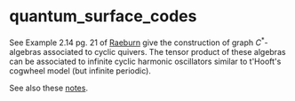 # quantum_surface_codes

See Example 2.14 pg. 21 of [Raeburn](https://wiki.math.ntnu.no/_media/ma8107/2014h/iain_raeburn_cbmsnov2_.pdf) give the construction of graph $C^*$-algebras associated to cyclic quivers. The tensor product of these algebras can be associated to infinite cyclic harmonic oscillators similar to t'Hooft's cogwheel model (but infinite periodic).  


See also these [notes](http://www.waltervansuijlekom.nl/wp-content/uploads/2014/05/thesisRichardBSc.pdf).

